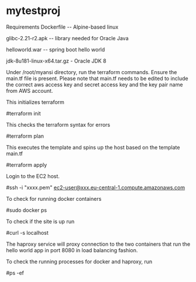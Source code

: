 # mytestproj
Requirements
Dockerfile -- Alpine-based linux

glibc-2.21-r2.apk -- library needed for Oracle Java

helloworld.war -- spring boot hello world 

jdk-8u181-linux-x64.tar.gz - Oracle JDK 8

Under /root/myansi directory, run the terraform commands. Ensure the main.tf file is present. Please note that main.tf needs to be edited to include the correct aws access key and secret access key and the key pair name from AWS account.

This initializes terraform 

#terraform init

This checks the terraform syntax for errors 

#terraform plan

This executes the template and spins up the host based on the template main.tf

#terraform apply

Login to the EC2 host.

#ssh -i "xxxx.pem" ec2-user@xxx.eu-central-1.compute.amazonaws.com

To check for running docker containers

#sudo docker ps

To check if the site is up run 

#curl -s localhost

The haproxy service will proxy connection to the two containers that run the hello world app in port 8080 in load balancing fashion.

To check the running processes for docker and haproxy, run

#ps -ef


